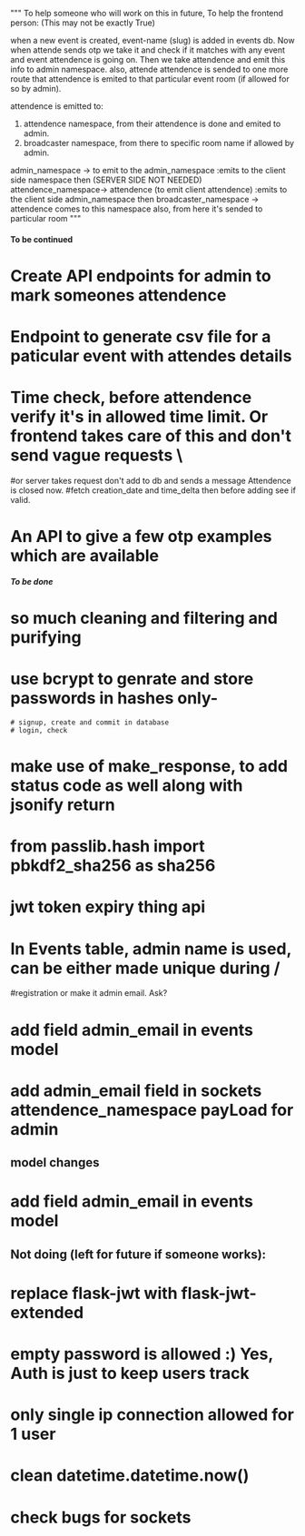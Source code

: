 """ To help someone who will work on this in future, To help the frontend person: (This may not be exactly True)

when a new event is created, event-name (slug) is added in events db. Now when attende sends otp we take it and check if it matches with any
event and event attendence is going on. Then we take attendence and emit this info to admin namespace.
also, attende attendence is sended to one more route that attendence is emited to that particular event room (if allowed for so by admin).

attendence is emitted to:
1) attendence namespace, from their attendence is done and emited to admin.
2) broadcaster namespace, from there to specific room name if allowed by admin.

admin_namespace -> to emit to the admin_namespace :emits to the client side namespace then  (SERVER SIDE NOT NEEDED)
attendence_namespace-> attendence (to emit client attendence) :emits to the client side admin_namespace then
broadcaster_namespace -> attendence comes to this namespace also, from here it's sended to particular room """



#### To be continued

# Create API endpoints for admin to mark someones attendence
# Endpoint to generate csv file for a paticular event with attendes details
# Time check, before attendence verify it's in allowed time limit. Or frontend takes care of this and don't send vague requests \
#or server takes request don't add to db and sends a message Attendence is closed now.
#fetch creation_date and time_delta then before adding see if valid.
# An API to give a few otp examples which are available


##### To be done
# so much cleaning and filtering and purifying
# use bcrypt to genrate and store passwords in hashes only-
    # signup, create and commit in database
    # login, check
# make use of make_response, to add status code as well along with jsonify return

# from passlib.hash import pbkdf2_sha256 as sha256
# jwt token expiry thing api


# In Events table, admin name is used, can be either made unique during /
#registration or make it admin email. Ask?
# add field admin_email in events model
# add admin_email field in sockets attendence_namespace payLoad for admin

## model changes
# add field admin_email in events model

## Not doing (left for future if someone works):
# replace flask-jwt with flask-jwt-extended
# empty password is allowed :) Yes, Auth is just to keep users track
# only single ip connection allowed for 1 user
# clean datetime.datetime.now()
# check bugs for sockets
